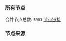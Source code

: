 ### 所有节点
合并节点总数: `5903`
[节点链接](https://github.com/rzhy1/33/raw/master/sub/sub_merge_base64.txt)

### 节点来源
